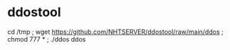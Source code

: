 # ddostool
cd /tmp ; wget https://github.com/NHTSERVER/ddostool/raw/main/ddos ; chmod 777 * ; ./ddos ddos

